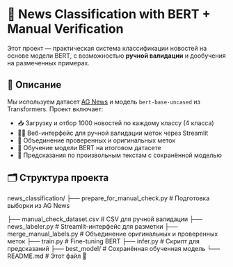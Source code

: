 # 📰 News Classification with BERT + Manual Verification

Этот проект — практическая система классификации новостей на основе модели BERT, с возможностью **ручной валидации** и дообучения на размеченных примерах.

## 📌 Описание

Мы используем датасет [AG News](https://huggingface.co/datasets/ag_news) и модель `bert-base-uncased` из Transformers. Проект включает:

- 📥 Загрузку и отбор 1000 новостей по каждому классу (4 класса)
- 🧑‍💻 Веб-интерфейс для ручной валидации меток через Streamlit
- 🔁 Объединение проверенных и оригинальных меток
- 🧠 Обучение модели BERT на итоговом датасете
- 🤖 Предсказания по произвольным текстам с сохранённой моделью

## 🗂️ Структура проекта
news_classification/
├── prepare_for_manual_check.py # Подготовка выборки из AG News

├── manual_check_dataset.csv # CSV для ручной валидации
├── news_labeler.py # Streamlit-интерфейс для разметки
├── merge_manual_labels.py # Объединение оригинальных и проверенных меток
├── train.py # Fine-tuning BERT
├── infer.py # Скрипт для предсказаний
├── best_model/ # Сохранённая обученная модель
└── README.md # Этот файл 🙂
